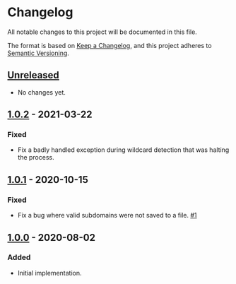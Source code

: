 # Changelog
All notable changes to this project will be documented in this file.

The format is based on [Keep a Changelog](https://keepachangelog.com/en/1.0.0/),
and this project adheres to [Semantic Versioning](https://semver.org/spec/v2.0.0.html).

## [Unreleased]
- No changes yet.

## [1.0.2] - 2021-03-22
### Fixed
- Fix a badly handled exception during wildcard detection that was halting the process.

## [1.0.1] - 2020-10-15
### Fixed
- Fix a bug where valid subdomains were not saved to a file. [#1](https://github.com/d3mondev/puredns/issues/1)

## [1.0.0] - 2020-08-02
### Added
- Initial implementation.

[Unreleased]: https://github.com/d3mondev/puredns/compare/v0.1.2...HEAD
[1.0.0]: https://github.com/d3mondev/puredns/releases/tag/v0.1.0
[1.0.1]: https://github.com/d3mondev/puredns/releases/tag/v0.1.1
[1.0.2]: https://github.com/d3mondev/puredns/releases/tag/v0.1.2
